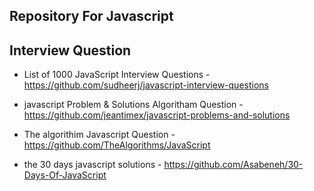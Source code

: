  ## Repository For Javascript

 ## Interview Question

* List of 1000 JavaScript Interview Questions - https://github.com/sudheerj/javascript-interview-questions

* javascript Problem & Solutions Algoritham Question - https://github.com/jeantimex/javascript-problems-and-solutions

* The algorithim Javascript Question - https://github.com/TheAlgorithms/JavaScript

* the 30 days javascript solutions - https://github.com/Asabeneh/30-Days-Of-JavaScript
